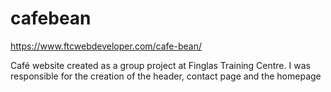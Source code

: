 # cafebean
https://www.ftcwebdeveloper.com/cafe-bean/

Café website created as a group project at Finglas Training Centre. I was responsible for the creation of the header, contact page and the homepage
